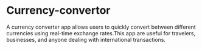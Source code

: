 # Currency-convertor
A currency converter app allows users to quickly convert between different currencies using real-time exchange rates.This app are useful for travelers, businesses, and anyone dealing with international transactions.
